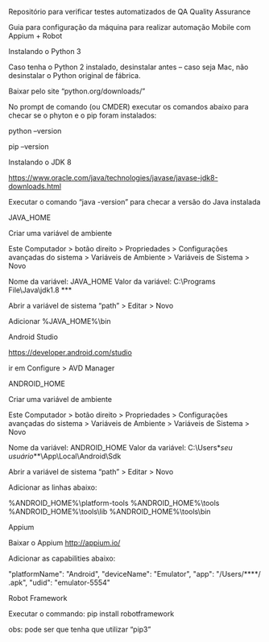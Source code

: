 
Repositório para verificar testes automatizados de QA Quality Assurance

Guia para configuração da máquina para realizar automação Mobile com Appium + Robot


Instalando o Python 3 

Caso tenha o Python 2 instalado, desinstalar antes – caso seja Mac, não desinstalar o Python original de fábrica.

Baixar pelo site “python.org/downloads/”

No prompt de comando (ou CMDER) executar os comandos abaixo para checar se o phyton e o pip foram instalados:

python –version

pip –version 


Instalando o JDK 8

https://www.oracle.com/java/technologies/javase/javase-jdk8-downloads.html 

Executar o comando “java -version” para checar a versão do Java instalada


JAVA_HOME

Criar uma variável de ambiente 

Este Computador > botão direito > Propriedades > Configurações avançadas do sistema > Variáveis de Ambiente > Variáveis de Sistema > Novo 

Nome da variável: JAVA_HOME
Valor da variável: C:\Programs File\Java\jdk1.8 ***

Abrir a variável de sistema “path” > Editar > Novo

Adicionar %JAVA_HOME%\bin


Android Studio

https://developer.android.com/studio

ir em Configure > AVD Manager


ANDROID_HOME

Criar uma variável de ambiente 

Este Computador > botão direito > Propriedades > Configurações avançadas do sistema > Variáveis de Ambiente > Variáveis de Sistema > Novo 

Nome da variável: ANDROID_HOME
Valor da variável: C:\Users\**seu usuário***\App\Local\Android\Sdk

Abrir a variável de sistema “path” > Editar > Novo

Adicionar as linhas abaixo:

%ANDROID_HOME%\platform-tools
%ANDROID_HOME%\tools
%ANDROID_HOME%\tools\lib
%ANDROID_HOME%\tools\bin


Appium

Baixar o Appium http://appium.io/ 

Adicionar as capabilities abaixo:

  "platformName": "Android",
  "deviceName": "Emulator",
  "app": "/Users/****/ .apk",
  "udid": "emulator-5554"


Robot Framework

Executar o commando: pip install robotframework

obs: pode ser que tenha que utilizar “pip3”

